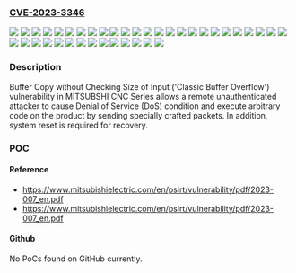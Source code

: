 ### [CVE-2023-3346](https://cve.mitre.org/cgi-bin/cvename.cgi?name=CVE-2023-3346)
![](https://img.shields.io/static/v1?label=Product&message=MITSUBISHI%20CNC%20C80%20Series%20C80&color=blue)
![](https://img.shields.io/static/v1?label=Product&message=MITSUBISHI%20CNC%20E70%20Series%20E70&color=blue)
![](https://img.shields.io/static/v1?label=Product&message=MITSUBISHI%20CNC%20E80%20Series%20E80&color=blue)
![](https://img.shields.io/static/v1?label=Product&message=MITSUBISHI%20CNC%20IoT%20Unit%20Data%20Acquisition%20Unit&color=blue)
![](https://img.shields.io/static/v1?label=Product&message=MITSUBISHI%20CNC%20IoT%20Unit%20Remote%20Service%20Gateway%20Unit&color=blue)
![](https://img.shields.io/static/v1?label=Product&message=MITSUBISHI%20CNC%20M700V%20Series%20M720VS&color=blue)
![](https://img.shields.io/static/v1?label=Product&message=MITSUBISHI%20CNC%20M700V%20Series%20M720VW&color=blue)
![](https://img.shields.io/static/v1?label=Product&message=MITSUBISHI%20CNC%20M700V%20Series%20M730VS&color=blue)
![](https://img.shields.io/static/v1?label=Product&message=MITSUBISHI%20CNC%20M700V%20Series%20M730VW&color=blue)
![](https://img.shields.io/static/v1?label=Product&message=MITSUBISHI%20CNC%20M700V%20Series%20M750VS&color=blue)
![](https://img.shields.io/static/v1?label=Product&message=MITSUBISHI%20CNC%20M700V%20Series%20M750VW&color=blue)
![](https://img.shields.io/static/v1?label=Product&message=MITSUBISHI%20CNC%20M70V%20Series%20M70V&color=blue)
![](https://img.shields.io/static/v1?label=Product&message=MITSUBISHI%20CNC%20M80%20Series%20M80&color=blue)
![](https://img.shields.io/static/v1?label=Product&message=MITSUBISHI%20CNC%20M80%20Series%20M80W&color=blue)
![](https://img.shields.io/static/v1?label=Product&message=MITSUBISHI%20CNC%20M800%20Series%20M800S&color=blue)
![](https://img.shields.io/static/v1?label=Product&message=MITSUBISHI%20CNC%20M800%20Series%20M800W&color=blue)
![](https://img.shields.io/static/v1?label=Product&message=MITSUBISHI%20CNC%20M800V%20Series%20M800VS&color=blue)
![](https://img.shields.io/static/v1?label=Product&message=MITSUBISHI%20CNC%20M800V%20Series%20M800VW&color=blue)
![](https://img.shields.io/static/v1?label=Product&message=MITSUBISHI%20CNC%20M80V%20Series%20M80V&color=blue)
![](https://img.shields.io/static/v1?label=Product&message=MITSUBISHI%20CNC%20M80V%20Series%20M80VW&color=blue)
![](https://img.shields.io/static/v1?label=Version&message=%3D%20System%20Number%20BND-1012W000%20versions%20LF%20and%20prior%20&color=brighgreen)
![](https://img.shields.io/static/v1?label=Version&message=%3D%20System%20Number%20BND-1012W002%20versions%20LF%20and%20prior%20&color=brighgreen)
![](https://img.shields.io/static/v1?label=Version&message=%3D%20System%20Number%20BND-1015W000%20versions%20LF%20and%20prior%20&color=brighgreen)
![](https://img.shields.io/static/v1?label=Version&message=%3D%20System%20Number%20BND-1015W002%20versions%20LF%20and%20prior%20&color=brighgreen)
![](https://img.shields.io/static/v1?label=Version&message=%3D%20System%20Number%20BND-1018W000%20versions%20LF%20and%20prior%20&color=brighgreen)
![](https://img.shields.io/static/v1?label=Version&message=%3D%20System%20Number%20BND-1022W000%20versions%20LF%20and%20prior%20&color=brighgreen)
![](https://img.shields.io/static/v1?label=Version&message=%3D%20System%20Number%20BND-2005W000%20versions%20FB%20and%20prior%20&color=brighgreen)
![](https://img.shields.io/static/v1?label=Version&message=%3D%20System%20Number%20BND-2006W000%20versions%20FB%20and%20prior%20&color=brighgreen)
![](https://img.shields.io/static/v1?label=Version&message=%3D%20System%20Number%20BND-2007W000%20versions%20FB%20and%20prior%20&color=brighgreen)
![](https://img.shields.io/static/v1?label=Version&message=%3D%20System%20Number%20BND-2008W000%20versions%20FB%20and%20prior%20&color=brighgreen)
![](https://img.shields.io/static/v1?label=Version&message=%3D%20System%20Number%20BND-2009W000%20versions%20FB%20and%20prior%20&color=brighgreen)
![](https://img.shields.io/static/v1?label=Version&message=%3D%20System%20Number%20BND-2036W000%20versions%20BF%20and%20prior%20&color=brighgreen)
![](https://img.shields.io/static/v1?label=Version&message=%3D%20System%20Number%20BND-2041W001%20versions%20AD%20and%20prior%20&color=brighgreen)
![](https://img.shields.io/static/v1?label=Version&message=%3D%20System%20Number%20BND-2041W002%20all%20versions%20&color=brighgreen)
![](https://img.shields.io/static/v1?label=Version&message=%3D%20System%20Number%20BND-2051W000%20versions%20A8%20and%20prior%20&color=brighgreen)
![](https://img.shields.io/static/v1?label=Version&message=%3D%20System%20Number%20BND-2052W000%20versions%20A8%20and%20prior%20&color=brighgreen)
![](https://img.shields.io/static/v1?label=Version&message=%3D%20System%20Number%20BND-2053W000%20versions%20A8%20and%20prior%20&color=brighgreen)
![](https://img.shields.io/static/v1?label=Version&message=%3D%20System%20Number%20BND-2054W000%20versions%20A8%20and%20prior%20&color=brighgreen)
![](https://img.shields.io/static/v1?label=Vulnerability&message=CWE-120%20Buffer%20Copy%20without%20Checking%20Size%20of%20Input%20('Classic%20Buffer%20Overflow')&color=brighgreen)

### Description

Buffer Copy without Checking Size of Input ('Classic Buffer Overflow') vulnerability in MITSUBSHI CNC Series allows a remote unauthenticated attacker to cause Denial of Service (DoS) condition and execute arbitrary code on the product by sending specially crafted packets. In addition, system reset is required for recovery.

### POC

#### Reference
- https://www.mitsubishielectric.com/en/psirt/vulnerability/pdf/2023-007_en.pdf
- https://www.mitsubishielectric.com/en/psirt/vulnerability/pdf/2023-007_en.pdf

#### Github
No PoCs found on GitHub currently.

